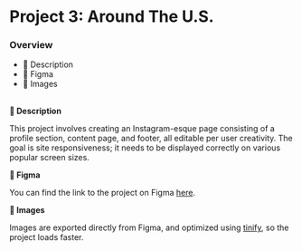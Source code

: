 # Project 3: Around The U.S.

### Overview  

- 📝 Description
- 🎨 Figma
- 📸 Images
  
</br>**📝 Description**
   
This project involves creating an Instagram-esque page consisting of a profile section, content page, and footer, all editable per user creativity. The goal is site responsiveness; it needs to be displayed correctly on various popular screen sizes. 
  
**🎨 Figma**  
  
You can find the link to the project on Figma [here](https://www.figma.com/file/ii4xxsJ0ghevUOcssTlHZv/Sprint-3%3A-Around-the-US?node-id=0%3A1).  
  
**📸 Images**  
  
Images are exported directly from Figma, and optimized using [tinify](https://tinypng.com/), so the project loads faster. 

